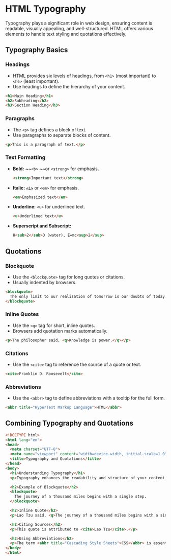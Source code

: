 # HTML Typography

Typography plays a significant role in web design, ensuring content is readable, visually appealing, and well-structured. HTML offers various elements to handle text styling and quotations effectively.

## Typography Basics

### **Headings**
- HTML provides six levels of headings, from `<h1>` (most important) to `<h6>` (least important).
- Use headings to define the hierarchy of your content.

```html
<h1>Main Heading</h1>
<h2>Subheading</h2>
<h3>Section Heading</h3>
```

### **Paragraphs**
- The `<p>` tag defines a block of text.
- Use paragraphs to separate blocks of content.

```html
<p>This is a paragraph of text.</p>
```

### **Text Formatting**
- **Bold:** ~~`<b>` ~~or `<strong>` for emphasis.
  ```html
  <strong>Important text</strong>
  ```
- **Italic:** ~~`<i>`~~ or `<em>` for emphasis.
  ```html
  <em>Emphasized text</em>
  ```
- **Underline:** `<u>` for underlined text.
  ```html
  <u>Underlined text</u>
  ```
- **Superscript and Subscript:**
  ```html
  H<sub>2</sub>O (water), E=mc<sup>2</sup>
  ```

## Quotations

### **Blockquote**
- Use the `<blockquote>` tag for long quotes or citations.
- Usually indented by browsers.

```html
<blockquote>
  The only limit to our realization of tomorrow is our doubts of today.
</blockquote>
```

### **Inline Quotes**
- Use the `<q>` tag for short, inline quotes.
- Browsers add quotation marks automatically.

```html
<p>The philosopher said, <q>Knowledge is power.</q></p>
```

### **Citations**
- Use the `<cite>` tag to reference the source of a quote or text.

```html
<cite>Franklin D. Roosevelt</cite>
```

### **Abbreviations**
- Use the `<abbr>` tag to define abbreviations with a tooltip for the full form.

```html
<abbr title="HyperText Markup Language">HTML</abbr>
```

## Combining Typography and Quotations

```html
<!DOCTYPE html>
<html lang="en">
<head>
  <meta charset="UTF-8">
  <meta name="viewport" content="width=device-width, initial-scale=1.0">
  <title>Typography and Quotations</title>
</head>
<body>
  <h1>Understanding Typography</h1>
  <p>Typography enhances the readability and structure of your content.</p>

  <h2>Example of Blockquote</h2>
  <blockquote>
    The journey of a thousand miles begins with a single step.
  </blockquote>

  <h2>Inline Quote</h2>
  <p>Lao Tzu said, <q>The journey of a thousand miles begins with a single step.</q></p>

  <h2>Citing Sources</h2>
  <p>This quote is attributed to <cite>Lao Tzu</cite>.</p>

  <h2>Using Abbreviations</h2>
  <p>The term <abbr title="Cascading Style Sheets">CSS</abbr> is essential in web development.</p>
</body>
</html>
```